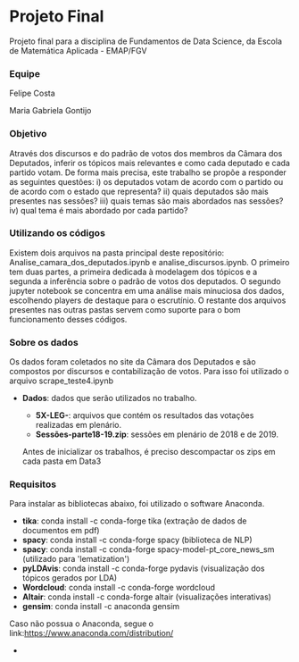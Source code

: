# Projeto Final
Projeto final para a disciplina de Fundamentos de Data Science, da Escola de Matemática Aplicada - EMAP/FGV

### Equipe

Felipe Costa

Maria Gabriela Gontijo

### Objetivo

Através dos discursos e do padrão de votos dos membros da Câmara dos Deputados, inferir os tópicos mais relevantes e como cada deputado e cada partido votam.
De forma mais precisa, este trabalho se propõe a responder as seguintes questões: i) os deputados votam de acordo com o partido ou de acordo com o estado que representa? ii) quais deputados são mais presentes nas sessões? iii) quais temas são mais abordados nas sessões? iv) qual tema é mais abordado por cada partido?

### Utilizando os códigos

Existem dois arquivos na pasta principal deste repositório: Analise_camara_dos_deputados.ipynb e analise_discursos.ipynb. O primeiro tem duas partes, a primeira dedicada à modelagem dos tópicos e a segunda a inferência sobre o padrão de votos dos deputados. O segundo jupyter notebook se concentra em uma análise mais minuciosa dos dados, escolhendo players de destaque para o escrutínio. O restante dos arquivos presentes nas outras pastas servem como suporte para o bom funcionamento desses códigos.

### Sobre os dados

Os dados foram coletados no site da Câmara dos Deputados e são compostos por discursos e contabilização de votos. Para isso foi utilizado o arquivo scrape_teste4.ipynb
  
* **Dados**: dados que serão utilizados no trabalho.

  - **5X-LEG-**: arquivos que contém os resultados das votações realizadas em plenário.
  - **Sessões-parte18-19.zip**: sessões em plenário de 2018 e de 2019.
  
  Antes de inicializar os trabalhos, é preciso descompactar os zips em cada pasta em Data3

### Requisitos
Para instalar as bibliotecas abaixo, foi utilizado o software Anaconda.
* **tika**: conda install -c conda-forge tika (extração de dados de documentos em pdf)
* **spacy**: conda install -c conda-forge spacy (biblioteca de NLP)
* **spacy**: conda install -c conda-forge spacy-model-pt_core_news_sm (utilizado para 'lematization')
* **pyLDAvis**: conda install -c conda-forge pydavis (visualização dos tópicos gerados por LDA)
* **Wordcloud**: conda install -c conda-forge wordcloud
* **Altair**: conda install -c conda-forge altair (visualizações interativas)
* **gensim**: conda install -c anaconda gensim

Caso não possua o Anaconda, segue o link:https://www.anaconda.com/distribution/





         
         
* 
